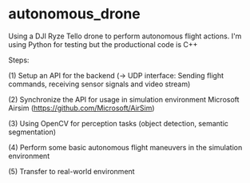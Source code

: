 # autonomous_drone
Using a DJI Ryze Tello drone to perform autonomous flight actions. I'm using Python for testing but the productional code is C++

Steps:

  (1) Setup an API for the backend (-> UDP interface: Sending flight commands, receiving sensor signals and video stream)
  
  (2) Synchronize the API for usage in simulation environment Microsoft Airsim (https://github.com/Microsoft/AirSim)
  
  (3) Using OpenCV for perception tasks (object detection, semantic segmentation)
  
  (4) Perform some basic autonomous flight maneuvers in the simulation environment
  
  (5) Transfer to real-world environment
